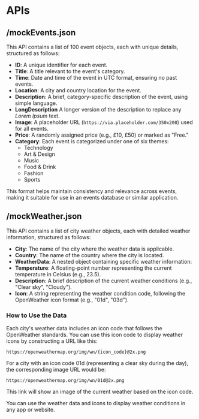 # APIs


## /mockEvents.json
This API contains a list of 100 event objects, each with unique details, structured as follows:

- **ID**: A unique identifier for each event.
- **Title**: A title relevant to the event's category.
- **Time**: Date and time of the event in UTC format, ensuring no past events.
- **Location**: A city and country location for the event.
- **Description**: A brief, category-specific description of the event, using simple language.
- **LongDescription** A longer version of the description to replace any _Lorem Ipsum_ text.
- **Image**: A placeholder URL (`https://via.placeholder.com/350x200`) used for all events.
- **Price**: A randomly assigned price (e.g., £10, £50) or marked as "Free."
- **Category**: Each event is categorized under one of six themes:
  - Technology
  - Art & Design
  - Music
  - Food & Drink
  - Fashion
  - Sports

This format helps maintain consistency and relevance across events, making it suitable for use in an events database or similar application.

## /mockWeather.json

This API contains a list of city weather objects, each with detailed weather information, structured as follows:

- **City**: The name of the city where the weather data is applicable.
- **Country**: The name of the country where the city is located.
- **WeatherData**: A nested object containing specific weather information:
- **Temperature**: A floating-point number representing the current temperature in Celsius (e.g., 23.5).
- **Description**: A brief description of the current weather conditions (e.g., "Clear sky", "Cloudy").
- **Icon**: A string representing the weather condition code, following the OpenWeather icon format (e.g., "01d", "03d").

### How to Use the Data
Each city's weather data includes an icon code that follows the OpenWeather standards. You can use this icon code to display weather icons by constructing a URL like this:
```
https://openweathermap.org/img/wn/{icon_code}@2x.png
```
For a city with an icon code 01d (representing a clear sky during the day), the corresponding image URL would be:
```
https://openweathermap.org/img/wn/01d@2x.png
```
This link will show an image of the current weather based on the icon code.

You can use the weather data and icons to display weather conditions in any app or website.
